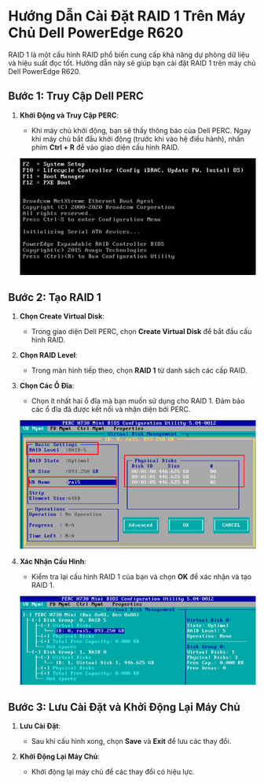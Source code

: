 # Hướng Dẫn Cài Đặt RAID 1 Trên Máy Chủ Dell PowerEdge R620

RAID 1 là một cấu hình RAID phổ biến cung cấp khả năng dự phòng dữ liệu và hiệu suất đọc tốt. Hướng dẫn này sẽ giúp bạn cài đặt RAID 1 trên máy chủ Dell PowerEdge R620.

## Bước 1: Truy Cập Dell PERC

1. **Khởi Động và Truy Cập PERC**:
   - Khi máy chủ khởi động, bạn sẽ thấy thông báo của Dell PERC. Ngay khi máy chủ bắt đầu khởi động (trước khi vào hệ điều hành), nhấn phím **Ctrl + R** để vào giao diện cấu hình RAID.

   ![Dell PERC Screen](https://github.com/cuongnvvietis/NhanHoa/blob/main/Docs/Esxi/Picture/Raid/Screenshot_6.png)

## Bước 2: Tạo RAID 1

1. **Chọn Create Virtual Disk**:
   - Trong giao diện Dell PERC, chọn **Create Virtual Disk** để bắt đầu cấu hình RAID.


2. **Chọn RAID Level**:
   - Trong màn hình tiếp theo, chọn **RAID 1** từ danh sách các cấp RAID.

3. **Chọn Các Ổ Đĩa**:
   - Chọn ít nhất hai ổ đĩa mà bạn muốn sử dụng cho RAID 1. Đảm bảo các ổ đĩa đã được kết nối và nhận diện bởi PERC.

   ![Dell PERC Screen](https://github.com/cuongnvvietis/NhanHoa/blob/main/Docs/Esxi/Picture/Raid/Screenshot_7.png)

4. **Xác Nhận Cấu Hình**:
   - Kiểm tra lại cấu hình RAID 1 của bạn và chọn **OK** để xác nhận và tạo RAID 1.

   ![Dell PERC Screen](https://github.com/cuongnvvietis/NhanHoa/blob/main/Docs/Esxi/Picture/Raid/Screenshot_8.png)

## Bước 3: Lưu Cài Đặt và Khởi Động Lại Máy Chủ

1. **Lưu Cài Đặt**:
   - Sau khi cấu hình xong, chọn **Save** và **Exit** để lưu các thay đổi.

2. **Khởi Động Lại Máy Chủ**:
   - Khởi động lại máy chủ để các thay đổi có hiệu lực.
